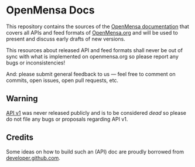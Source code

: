 # OpenMensa Docs

This repository contains the sources of the [OpenMensa documentation](http://doc.openmensa.org/) that covers all APIs and feed formats of [OpenMensa.org](http://openmensa.org/) and will be used to present and discuss early drafts of new versions.

This resources about released API and feed formats shall never be out of sync with what is implemented on openmensa.org so please report any bugs or inconsistencies!

And: please submit general feedback to us — feel free to comment on commits, open issues, open pull requests, etc.

## Warning

[API v1](http://doc.openmensa.org/api/v1/) was never released publicly and is to be considered *dead* so please do not file any bugs or proposals regarding API v1.

## Credits

Some ideas on how to build such an (API) doc are proudly borrowed from [developer.github.com](https://github.com/github/developer.github.com).
